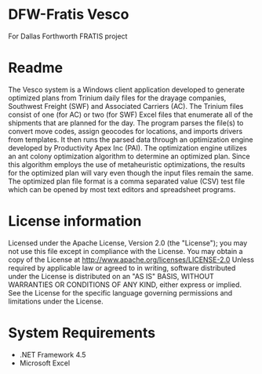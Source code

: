 # DFW-Fratis Vesco
For Dallas Forthworth FRATIS project

# Readme
The Vesco system is a Windows client application developed to generate optimized plans from Trinium daily files for the drayage companies, Southwest Freight (SWF) and Associated Carriers (AC).  The Trinium files consist of one (for AC) or two (for SWF) Excel files that enumerate all of the shipments that are planned for the day.  The program parses the file(s) to convert move codes, assign geocodes for locations, and imports drivers from templates.  It then runs the parsed data through an optimization engine developed by Productivity Apex Inc (PAI).  The optimization engine utilizes an ant colony optimization algorithm to determine an optimized plan.  Since this algorithm employs the use of metaheuristic optimizations, the results for the optimized plan will vary even though the input files remain the same.  The optimized plan file format is a comma separated value (CSV) test file which can be opened by most text editors and spreadsheet programs.

# License information
Licensed under the Apache License, Version 2.0 (the "License"); you may not use this file except in compliance with the License. You may obtain a copy of the License at http://www.apache.org/licenses/LICENSE-2.0 Unless required by applicable law or agreed to in writing, software distributed under the License is distributed on an "AS IS" BASIS, WITHOUT WARRANTIES OR CONDITIONS OF ANY KIND, either express or implied. See the License for the specific language governing permissions and limitations under the License.

# System Requirements
* .NET Framework 4.5
* Microsoft Excel